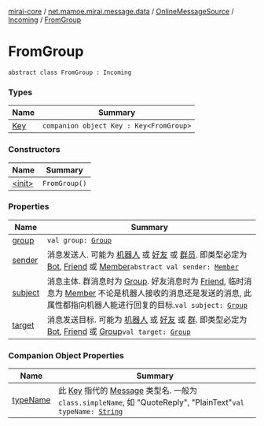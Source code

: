 [mirai-core](../../../../index.md) / [net.mamoe.mirai.message.data](../../../index.md) / [OnlineMessageSource](../../index.md) / [Incoming](../index.md) / [FromGroup](./index.md)

# FromGroup

`abstract class FromGroup : Incoming`

### Types

| Name | Summary |
|---|---|
| [Key](-key/index.md) | `companion object Key : Key<FromGroup>` |

### Constructors

| Name | Summary |
|---|---|
| [&lt;init&gt;](-init-.md) | `FromGroup()` |

### Properties

| Name | Summary |
|---|---|
| [group](group.md) | `val group: `[`Group`](../../../../net.mamoe.mirai.contact/-group/index.md) |
| [sender](sender.md) | 消息发送人. 可能为 [机器人](../../../../net.mamoe.mirai/-bot/index.md) 或 [好友](../../../../net.mamoe.mirai.contact/-friend/index.md) 或 [群员](../../../../net.mamoe.mirai.contact/-member/index.md). 即类型必定为 [Bot](../../../../net.mamoe.mirai/-bot/index.md), [Friend](../../../../net.mamoe.mirai.contact/-friend/index.md) 或 [Member](../../../../net.mamoe.mirai.contact/-member/index.md)`abstract val sender: `[`Member`](../../../../net.mamoe.mirai.contact/-member/index.md) |
| [subject](subject.md) | 消息主体. 群消息时为 [Group](../../../../net.mamoe.mirai.contact/-group/index.md). 好友消息时为 [Friend](../../../../net.mamoe.mirai.contact/-friend/index.md), 临时消息为 [Member](../../../../net.mamoe.mirai.contact/-member/index.md) 不论是机器人接收的消息还是发送的消息, 此属性都指向机器人能进行回复的目标.`val subject: `[`Group`](../../../../net.mamoe.mirai.contact/-group/index.md) |
| [target](target.md) | 消息发送目标. 可能为 [机器人](../../../../net.mamoe.mirai/-bot/index.md) 或 [好友](../../../../net.mamoe.mirai.contact/-friend/index.md) 或 [群](../../../../net.mamoe.mirai.contact/-group/index.md). 即类型必定为 [Bot](../../../../net.mamoe.mirai/-bot/index.md), [Friend](../../../../net.mamoe.mirai.contact/-friend/index.md) 或 [Group](../../../../net.mamoe.mirai.contact/-group/index.md)`val target: `[`Group`](../../../../net.mamoe.mirai.contact/-group/index.md) |

### Companion Object Properties

| Name | Summary |
|---|---|
| [typeName](type-name.md) | 此 [Key](../../../-message/-key/index.md) 指代的 [Message](../../../-message/index.md) 类型名. 一般为 `class.simpleName`, 如 "QuoteReply", "PlainText"`val typeName: `[`String`](https://kotlinlang.org/api/latest/jvm/stdlib/kotlin/-string/index.html) |
